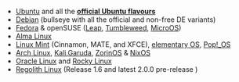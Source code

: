 
* [Ubuntu](https://ubuntu.com/desktop) and all the **[official Ubuntu flavours](https://ubuntu.com/download/flavours)**
* [Debian](https://www.debian.org/) (bullseye with all the official and non-free DE variants)
* [Fedora](https://getfedora.org/) & openSUSE ([Leap](https://get.opensuse.org/leap/), [Tumbleweed](https://get.opensuse.org/tumbleweed/), [MicroOS](https://microos.opensuse.org/))
* [Alma Linux](https://almalinux.org/)
* [Linux Mint](https://linuxmint.com/) (Cinnamon, MATE, and XFCE), [elementary OS](https://elementary.io/), [Pop!_OS](https://pop.system76.com/)
* [Arch Linux](https://www.archlinux.org/), [Kali](https://www.kali.org/),[Garuda](https://garudalinux.org/), [ZorinOS](https://zorin.com/os/) & [NixOS](https://nixos.org/)
* [Oracle Linux](https://www.oracle.com/linux/) and [Rocky Linux](https://rockylinux.org/)
* [Regolith Linux](https://regolith-linux.org/) (Release 1.6 and latest 2.0.0 pre-release  )
